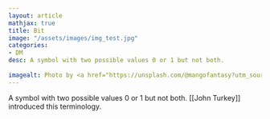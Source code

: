 ```yaml
---
layout: article
mathjax: true
title: Bit
image: "/assets/images/img_test.jpg"
categories:
- DM
desc: A symbol with two possible values 0 or 1 but not both.
 
imagealt: Photo by <a href="https://unsplash.com/@mangofantasy?utm_source=unsplash&utm_medium=referral&utm_content=creditCopyText">Tim Johnson</a> on <a href="https://unsplash.com/s/photos/logic?utm_source=unsplash&utm_medium=referral&utm_content=creditCopyText">Unsplash</a>
---
```

A symbol with two possible values 0 or 1 but not both.
[[John Turkey]] introduced this terminology.